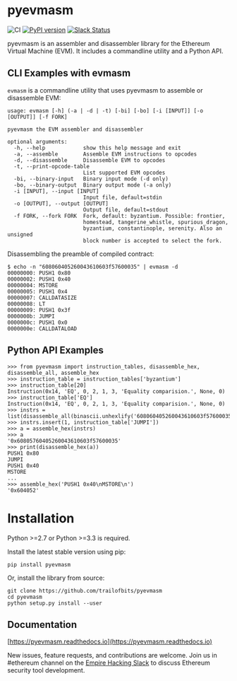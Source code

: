 # pyevmasm
![CI](https://github.com/crytic/pyevmasm/workflows/CI/badge.svg)
[![PyPI version](https://badge.fury.io/py/pyevmasm.svg)](https://badge.fury.io/py/pyevmasm)
[![Slack Status](https://empireslacking.herokuapp.com/badge.svg)](https://empireslacking.herokuapp.com)

pyevmasm is an assembler and disassembler library for the Ethereum Virtual Machine (EVM). It includes a commandline utility and a Python API.

## CLI Examples with evmasm

`evmasm` is a commandline utility that uses pyevmasm to assemble or disassemble EVM:

```
usage: evmasm [-h] (-a | -d | -t) [-bi] [-bo] [-i [INPUT]] [-o [OUTPUT]] [-f FORK]

pyevmasm the EVM assembler and disassembler

optional arguments:
  -h, --help            show this help message and exit
  -a, --assemble        Assemble EVM instructions to opcodes
  -d, --disassemble     Disassemble EVM to opcodes
  -t, --print-opcode-table
                        List supported EVM opcodes
  -bi, --binary-input   Binary input mode (-d only)
  -bo, --binary-output  Binary output mode (-a only)
  -i [INPUT], --input [INPUT]
                        Input file, default=stdin
  -o [OUTPUT], --output [OUTPUT]
                        Output file, default=stdout
  -f FORK, --fork FORK  Fork, default: byzantium. Possible: frontier,
                        homestead, tangerine_whistle, spurious_dragon,
                        byzantium, constantinople, serenity. Also an unsigned
                        block number is accepted to select the fork.
```

Disassembling the preamble of compiled contract:

```
$ echo -n "608060405260043610603f57600035" | evmasm -d
00000000: PUSH1 0x80
00000002: PUSH1 0x40
00000004: MSTORE
00000005: PUSH1 0x4
00000007: CALLDATASIZE
00000008: LT
00000009: PUSH1 0x3f
0000000b: JUMPI
0000000c: PUSH1 0x0
0000000e: CALLDATALOAD
```

## Python API Examples

```
>>> from pyevmasm import instruction_tables, disassemble_hex, disassemble_all, assemble_hex
>>> instruction_table = instruction_tables['byzantium']
>>> instruction_table[20]
Instruction(0x14, 'EQ', 0, 2, 1, 3, 'Equality comparision.', None, 0)
>>> instruction_table['EQ']
Instruction(0x14, 'EQ', 0, 2, 1, 3, 'Equality comparision.', None, 0)
>>> instrs = list(disassemble_all(binascii.unhexlify('608060405260043610603f57600035')))
>>> instrs.insert(1, instruction_table['JUMPI'])
>>> a = assemble_hex(instrs)
>>> a
'0x60805760405260043610603f57600035'
>>> print(disassemble_hex(a))
PUSH1 0x80
JUMPI
PUSH1 0x40
MSTORE
...
>>> assemble_hex('PUSH1 0x40\nMSTORE\n')
'0x604052'
```

# Installation

Python >=2.7 or Python >=3.3 is required.

Install the latest stable version using pip:
```
pip install pyevmasm
```

Or, install the library from source:
```
git clone https://github.com/trailofbits/pyevmasm
cd pyevmasm
python setup.py install --user
```

## Documentation

[https://pyevmasm.readthedocs.io](https://pyevmasm.readthedocs.io)

New issues, feature requests, and contributions are welcome. Join us in #ethereum channel on the [Empire Hacking Slack](https://empireslacking.herokuapp.com) to discuss Ethereum security tool development.
